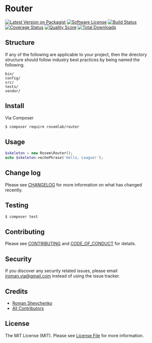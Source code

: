 # Router

[![Latest Version on Packagist][ico-version]][link-packagist]
[![Software License][ico-license]](LICENSE.md)
[![Build Status][ico-travis]][link-travis]
[![Coverage Status][ico-scrutinizer]][link-scrutinizer]
[![Quality Score][ico-code-quality]][link-code-quality]
[![Total Downloads][ico-downloads]][link-downloads]

## Structure

If any of the following are applicable to your project, then the directory structure should follow industry best practices by being named the following.

```
bin/        
config/
src/
tests/
vendor/
```


## Install

Via Composer

``` bash
$ composer require rosemlab/router
```

## Usage

``` php
$skeleton = new Rosem\Router();
echo $skeleton->echoPhrase('Hello, League!');
```

## Change log

Please see [CHANGELOG](CHANGELOG.md) for more information on what has changed recently.

## Testing

``` bash
$ composer test
```

## Contributing

Please see [CONTRIBUTING](CONTRIBUTING.md) and [CODE_OF_CONDUCT](CODE_OF_CONDUCT.md) for details.

## Security

If you discover any security related issues, please email iroman.via@gmail.com instead of using the issue tracker.

## Credits

- [Roman Shevchenko][link-author]
- [All Contributors][link-contributors]

## License

The MIT License (MIT). Please see [License File](LICENSE.md) for more information.

[ico-version]: https://img.shields.io/packagist/v/rosemlab/router.svg?style=flat-square
[ico-license]: https://img.shields.io/badge/license-MIT-brightgreen.svg?style=flat-square
[ico-travis]: https://img.shields.io/travis/rosemlab/router/master.svg?style=flat-square
[ico-scrutinizer]: https://img.shields.io/scrutinizer/coverage/g/rosemlab/router.svg?style=flat-square
[ico-code-quality]: https://img.shields.io/scrutinizer/g/rosemlab/router.svg?style=flat-square
[ico-downloads]: https://img.shields.io/packagist/dt/rosemlab/router.svg?style=flat-square

[link-packagist]: https://packagist.org/packages/rosemlab/router
[link-travis]: https://travis-ci.org/rosemlab/router
[link-scrutinizer]: https://scrutinizer-ci.com/g/rosemlab/router/code-structure
[link-code-quality]: https://scrutinizer-ci.com/g/rosemlab/router
[link-downloads]: https://packagist.org/packages/rosemlab/router
[link-author]: https://github.com/roshecode
[link-contributors]: ../../contributors

